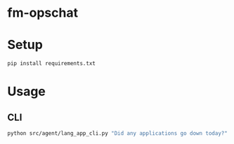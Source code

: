 # fm-opschat

# Setup
```bash
pip install requirements.txt
```

# Usage
## CLI
```bash
python src/agent/lang_app_cli.py "Did any applications go down today?"
```